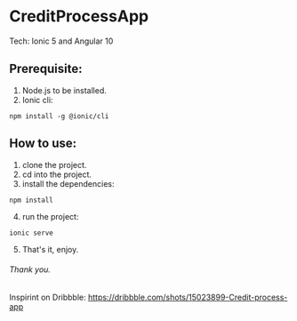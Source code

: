 # CreditProcessApp

Tech: Ionic 5 and Angular 10


## Prerequisite:
1. Node.js to be installed.
2. Ionic cli:
```
npm install -g @ionic/cli
```

## How to use:
1. clone the project.
2. cd into the project.
3. install the dependencies:
```
npm install
```
4. run the project:
```
ionic serve
```
5. That's it, enjoy.


###### Thank you.

Inspirint on Dribbble: https://dribbble.com/shots/15023899-Credit-process-app

